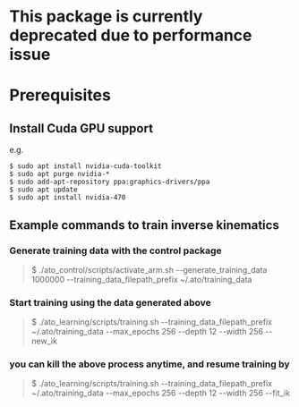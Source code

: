 # This package is currently deprecated due to performance issue

# Prerequisites

## Install Cuda GPU support
e.g.

```
$ sudo apt install nvidia-cuda-toolkit
$ sudo apt purge nvidia-*
$ sudo add-apt-repository ppa:graphics-drivers/ppa
$ sudo apt update
$ sudo apt install nvidia-470
```

## Example commands to train inverse kinematics

### Generate training data with the control package
> $ ./ato_control/scripts/activate_arm.sh --generate_training_data 1000000 --training_data_filepath_prefix ~/.ato/training_data

### Start training using the data generated above
> $ ./ato_learning/scripts/training.sh --training_data_filepath_prefix ~/.ato/training_data --max_epochs 256 --depth 12 --width 256 --new_ik

### you can kill the above process anytime, and resume training by
> $ ./ato_learning/scripts/training.sh --training_data_filepath_prefix ~/.ato/training_data --max_epochs 256 --depth 12 --width 256 --fit_ik